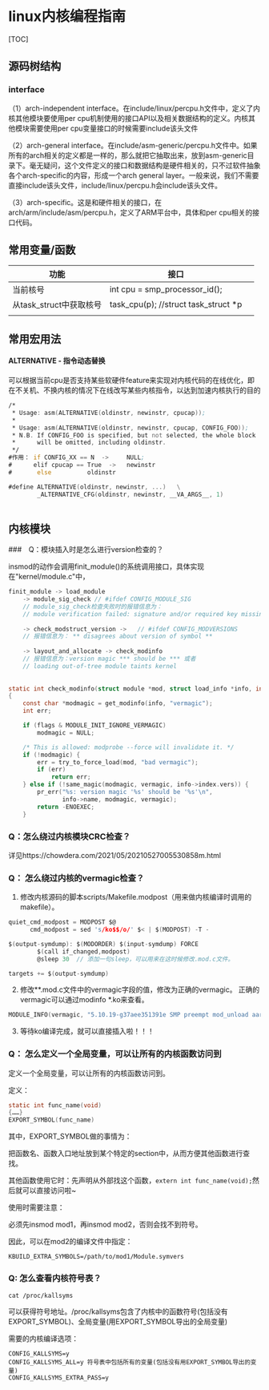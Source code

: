 # linux内核编程指南

[TOC]

## 源码树结构

### interface

（1）arch-independent interface。在include/linux/percpu.h文件中，定义了内核其他模块要使用per cpu机制使用的接口API以及相关数据结构的定义。内核其他模块需要使用per cpu变量接口的时候需要include该头文件

 （2）arch-general interface。在include/asm-generic/percpu.h文件中。如果所有的arch相关的定义都是一样的，那么就把它抽取出来，放到asm-generic目录下。毫无疑问，这个文件定义的接口和数据结构是硬件相关的，只不过软件抽象各个arch-specific的内容，形成一个arch general layer。一般来说，我们不需要直接include该头文件，include/linux/percpu.h会include该头文件。

（3）arch-specific。这是和硬件相关的接口，在arch/arm/include/asm/percpu.h，定义了ARM平台中，具体和per cpu相关的接口代码。



## 常用变量/函数

| 功能                    | 接口                                 |      |
| ----------------------- | ------------------------------------ | ---- |
| 当前核号                | int cpu = smp_processor_id();        |      |
| 从task_struct中获取核号 | task_cpu(p); //struct task_struct *p |      |
|                         |                                      |      |

## 常用宏用法

#### ALTERNATIVE - 指令动态替换

可以根据当前cpu是否支持某些软硬件feature来实现对内核代码的在线优化，即在不关机、不换内核的情况下在线改写某些内核指令，以达到加速内核执行的目的

```asm
/*                                                                     
 * Usage: asm(ALTERNATIVE(oldinstr, newinstr, cpucap));                
 *                                                                     
 * Usage: asm(ALTERNATIVE(oldinstr, newinstr, cpucap, CONFIG_FOO));    
 * N.B. If CONFIG_FOO is specified, but not selected, the whole block  
 *      will be omitted, including oldinstr.                           
 */                                                                    
#作用： if CONFIG_XX == N  ->     NULL;
#      elif cpucap == True  ->   newinstr
#       else          oldinstr

#define ALTERNATIVE(oldinstr, newinstr, ...)   \                       
        _ALTERNATIVE_CFG(oldinstr, newinstr, __VA_ARGS__, 1)           
        


```





## 内核模块

###　Q：模块插入时是怎么进行version检查的？

insmod的动作会调用finit_module()的系统调用接口，具体实现在"kernel/module.c"中，

``` c
finit_module -> load_module 
    -> module_sig_check // #ifdef CONFIG_MODULE_SIG
    // module_sig_check检查失败时的报错信息为：
    // module verification failed: signature and/or required key missing - tainting
    
    -> check_modstruct_version ->   // #ifdef CONFIG_MODVERSIONS
    // 报错信息为： ** disagrees about version of symbol **
    
    -> layout_and_allocate -> check_modinfo    
    // 报错信息为：version magic *** should be *** 或者
    // loading out-of-tree module taints kernel
    
            
static int check_modinfo(struct module *mod, struct load_info *info, int flags)
{
    const char *modmagic = get_modinfo(info, "vermagic");
    int err;

    if (flags & MODULE_INIT_IGNORE_VERMAGIC)
        modmagic = NULL;

    /* This is allowed: modprobe --force will invalidate it. */
    if (!modmagic) {
        err = try_to_force_load(mod, "bad vermagic");
        if (err)
            return err;
    } else if (!same_magic(modmagic, vermagic, info->index.vers)) {
        pr_err("%s: version magic '%s' should be '%s'\n",
               info->name, modmagic, vermagic);
        return -ENOEXEC;
    }


```

### Q：怎么绕过内核模块CRC检查？

详见https://chowdera.com/2021/05/20210527005530858m.html

### Q： 怎么绕过内核的vermagic检查？

1. 修改内核源码的脚本scripts/Makefile.modpost（用来做内核编译时调用的makefile）。

``` c
quiet_cmd_modpost = MODPOST $@
      cmd_modpost = sed 's/ko$$/o/' $< | $(MODPOST) -T -

$(output-symdump): $(MODORDER) $(input-symdump) FORCE
        $(call if_changed,modpost)
        @sleep 30  // 添加一句sleep，可以用来在这时候修改.mod.c文件。

targets += $(output-symdump)
```

2. 修改**.mod.c文件中的vermagic字段的值，修改为正确的vermagic。 正确的vermagic可以通过modinfo *.ko来查看。

``` c
MODULE_INFO(vermagic, "5.10.19-g37aee351391e SMP preempt mod_unload aarch64");
```

3. 等待ko编译完成，就可以直接插入啦！！！

### Q： 怎么定义一个全局变量，可以让所有的内核函数访问到

定义一个全局变量，可以让所有的内核函数访问到。

定义：

```c
static int func_name(void)
{……}
EXPORT_SYMBOL(func_name)
```

其中，EXPORT_SYMBOL做的事情为：

把函数名、函数入口地址放到某个特定的section中，从而方便其他函数进行查找。

 其他函数使用它时：先声明从外部找这个函数，`extern int func_name(void);`然后就可以直接访问啦~

 

使用时需要注意：

必须先insmod mod1，再insmod mod2，否则会找不到符号。

因此，可以在mod2的编译文件中指定：

`KBUILD_EXTRA_SYMBOLS=/path/to/mod1/Module.symvers`

 

### Q: 怎么查看内核符号表？

`cat /proc/kallsyms`

可以获得符号地址。/proc/kallsyms包含了内核中的函数符号(包括没有EXPORT_SYMBOL)、全局变量(用EXPORT_SYMBOL导出的全局变量)

 需要的内核编译选项：

```shell
CONFIG_KALLSYMS=y
CONFIG_KALLSYMS_ALL=y 符号表中包括所有的变量(包括没有用EXPORT_SYMBOL导出的变量)
CONFIG_KALLSYMS_EXTRA_PASS=y
```



